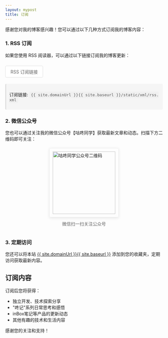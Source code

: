```yaml
---
layout: mypost
title: 订阅
---
```



感谢您对我的博客感兴趣！您可以通过以下几种方式订阅我的博客内容：

### 1. RSS 订阅

如果您使用 RSS 阅读器，可以通过以下链接订阅我的博客更新：

<div class="link-container">
  <a href="{{ site.baseurl }}/static/xml/rss.xml" class="subscribe-btn">RSS 订阅链接</a>
  <div class="rss-url">
    <p>订阅链接: <code>{{ site.domainUrl }}{{ site.baseurl }}/static/xml/rss.xml</code></p>
  </div>
</div>

### 2. 微信公众号

您也可以通过关注我的微信公众号【咕咚同学】获取最新文章和动态。扫描下方二维码即可关注：

<div class="qrcode-container">
  <img src="https://mp.weixin.qq.com/mp/qrcode?scene=10000004&size=102&__biz=MzIwNzU5NTQ1Mg==&mid=2247485043&idx=1&sn=c7a288bf50462037ad1dd4679c670300&send_time=" alt="咕咚同学公众号二维码" class="qrcode">
  <p>微信扫一扫关注公众号</p>
</div>

### 3. 定期访问

您还可以将本站 <a href="{{ site.domainUrl }}{{ site.baseurl }}">{{ site.domainUrl }}{{ site.baseurl }}</a> 添加到您的收藏夹，定期访问获取最新内容。

## 订阅内容

订阅后您将获得：

- 独立开发、技术探索分享
- "咚记"系列日常思考和感悟 
- inBox笔记等产品的更新动态
- 其他有趣的技术和生活内容

感谢您的关注和支持！

<style>
.subscribe-btn {
  display: inline-block;
  padding: 8px 16px;
  background-color: #fff;
  color: #666;
  border: 1px solid #ddd;
  border-radius: 4px;
  text-decoration: none;
  margin: 10px 0;
  transition: all 0.2s;
}

.subscribe-btn:hover {
  background-color: #f5f5f5;
  border-color: #ccc;
}

.qrcode-container {
  display: flex;
  flex-direction: column;
  align-items: center;
  margin: 20px 0;
}

.qrcode {
  width: 200px;
  height: 200px;
  border: 1px solid #eee;
  padding: 10px;
  border-radius: 4px;
  box-shadow: 0 2px 10px rgba(0, 0, 0, 0.1);
}

.qrcode-container p {
  margin-top: 10px;
  font-size: 14px;
  color: #666;
}

.link-container {
  margin-bottom: 20px;
}

.rss-url {
  margin-top: 10px;
  background-color: #f5f5f5;
  padding: 10px;
  border-radius: 4px;
  border-left: 3px solid #ddd;
}

.rss-url code {
  background-color: #f0f0f0;
  padding: 3px 5px;
  border-radius: 3px;
  font-family: Consolas, Monaco, 'Andale Mono', monospace;
  font-size: 0.9em;
  color: #555;
  word-break: break-all;
}
</style> 